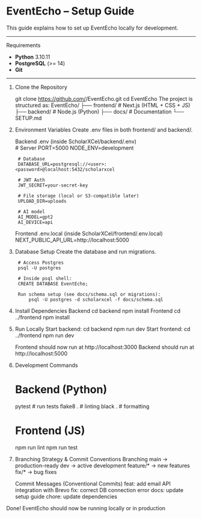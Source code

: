 # EventEcho – Setup Guide

This guide explains how to set up EventEcho locally for development.

---

Requirements

- **Python** 3.10.11
- **PostgreSQL** (>= 14)
- **Git**

---

1. Clone the Repository

	git clone https://github.com/<your-org>/EventEcho.git
	cd EventEcho
	The project is structured as:
		EventEcho/
 		├── frontend/      # Next.js (HTML + CSS + JS)
 		├── backend/       # Node.js (Python)
 		├── docs/          # Documentation
 		└── SETUP.md
2. Environment Variables
	Create .env files in both frontend/ and backend/.

	Backend .env (inside ScholarXCel/backend/.env)		
		# Server
		PORT=5000
		NODE_ENV=development

		# Database
		DATABASE_URL=postgresql://<user>:<password>@localhost:5432/scholarxcel

		# JWT Auth
		JWT_SECRET=your-secret-key

		# File storage (local or S3-compatible later)
		UPLOAD_DIR=uploads

		# AI model
		AI_MODEL=gpt2
		AI_DEVICE=api
	
	Frontend .env.local (inside ScholarXCel/frontend/.env.local)
		NEXT_PUBLIC_API_URL=http://localhost:5000

3. Database Setup
	Create the database and run migrations.

		# Access Postgres
		psql -U postgres

		# Inside psql shell:
		CREATE DATABASE EventEcho;

		Run schema setup (see docs/schema.sql or migrations):
			psql -U postgres -d scholarxcel -f docs/schema.sql

4. Install Dependencies
	Backend
		cd backend
		npm install
	Frontend
		cd ../frontend
		npm install

5. Run Locally
	Start backend:
		cd backend
		npm run dev
	Start frontend:
		cd ../frontend
		npm run dev
	
	Frontend should now run at http://localhost:3000
	Backend should run at http://localhost:5000

6. Development Commands
	# Backend (Python)
	pytest            # run tests
	flake8 .          # linting
	black .           # formatting

	# Frontend (JS)
	npm run lint
	npm run test

7. Branching Strategy & Commit Conventions
	Branching
		main → production-ready
		dev → active development
		feature/* → new features
		fix/* → bug fixes

	Commit Messages (Conventional Commits)
		feat: add email API integration with Brevo
		fix: correct DB connection error
		docs: update setup guide
		chore: update dependencies

Done! EventEcho should now be running locally or in production